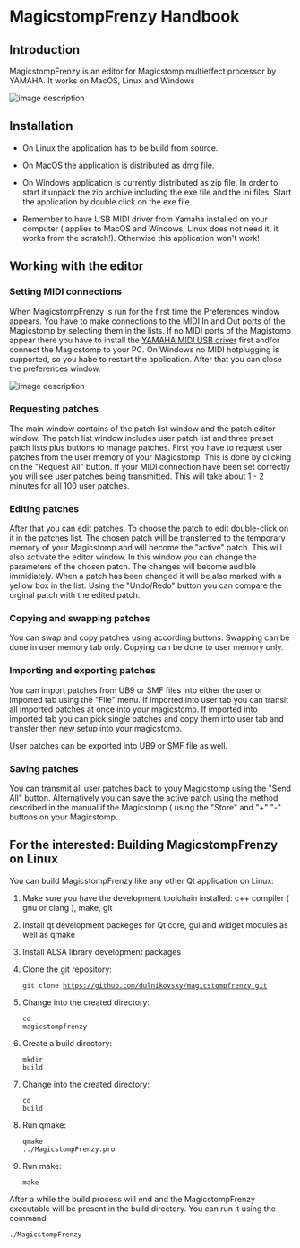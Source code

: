 # MagicstompFrenzy Handbook

## Introduction

MagicstompFrenzy is an editor for Magicstomp multieffect processor by YAMAHA. It works on MacOS, Linux and Windows

![image description](doc/img/MainWindow.png)

## Installation

* On Linux the application has to be build from source.

* On MacOS the application is distributed as dmg file. 

* On Windows application is currently distributed as zip file. In order to start it unpack the zip archive including the exe file and the ini files. Start the application by double click on the exe file.

* Remember to have USB MIDI driver from Yamaha installed on your computer ( applies to MacOS and Windows, Linux does not need it, it works from the scratch!). Otherwise this application won't work!

## Working with the editor

### Setting MIDI connections

When MagicstompFrenzy is run for the first time the Preferences window appears. You have to make connections to the MIDI In and Out ports of the Magicstomp by selecting them in the lists. If no MIDI ports of the Magistomp appear there you have to install the [YAMAHA MIDI USB driver](https://usa.yamaha.com/products/contents/music_production/downloads/firmware_software/index.html?c=music_production&k=USB-MIDI) first and/or connect the Magicstomp to your PC. On Windows no MIDI hotplugging is supported, so you habe to restart the application. After that you can close the preferences window.

![image description](doc/img/Preferences.png)

### Requesting patches

The main window contains of the patch list window and the patch editor window. The patch list window includes user patch list and three preset patch lists plus buttons to manage patches. First you have to request user patches from the user memory of your Magicstomp. This is done by clicking on the "Request All" button. If your MIDI connection have been set correctly you will see user patches being transmitted. This will take about 1 - 2 minutes for all 100 user patches.

### Editing patches

After that you can edit patches. To choose the patch to edit double-click on it in the patches list. The chosen patch will be transferred to the temporary memory of your Magicstomp and will become the "active" patch. This will also activate the editor window. In this window you can change the parameters of the chosen patch. The changes will become audible immidiately. When a patch has been changed it will be also marked with a yellow box in the list. Using the "Undo/Redo" button you can compare the orginal patch with the edited patch.

### Copying and swapping patches

You can swap and copy patches using according buttons. Swapping can be done in user memory tab only. Copying  can be done to user memory only.

### Importing and exporting patches

You can import patches from UB9 or SMF files into either the user or imported tab using the "File" menu. If imported into user tab you can transit all imported patches at once into your magicstomp. If imported into imported tab you can pick single patches and copy them into user tab and transfer then new setup into your magicstomp. 

User patches can be exported into UB9 or SMF file as well.

### Saving patches

You can transmit all user patches back to youy Magicstomp using the "Send All" button. Alternatively you can save the active patch using the method described in the manual if the Magicstomp ( using the "Store" and "+" "-" buttons on your Magicstomp.

## For the interested: Building MagicstompFrenzy on Linux

You can build MagicstompFrenzy like any other Qt application on Linux:

1. Make sure you have the development toolchain installed: c++ compiler ( gnu or clang ), make, git

2. Install qt development packeges for Qt core, gui and widget modules as well as qmake

3. Install ALSA library development packages

4. Clone the git repository: <pre><code>git clone https://github.com/dulnikovsky/magicstompfrenzy.git</code></pre>

5. Change into the created directory:  <pre><code>cd magicstompfrenzy</code></pre>

6. Create a build directory: <pre><code>mkdir build</code></pre>

7. Change into the created directory:  <pre><code>cd build</code></pre>

8. Run qmake: <pre><code>qmake ../MagicstompFrenzy.pro</code></pre>

9. Run make: <pre><code>make</code></pre>

After a while the build process will end and the MagicstompFrenzy executable will be present in the build directory. You can run it using the command <pre><code>./MagicstompFrenzy</code></pre>
